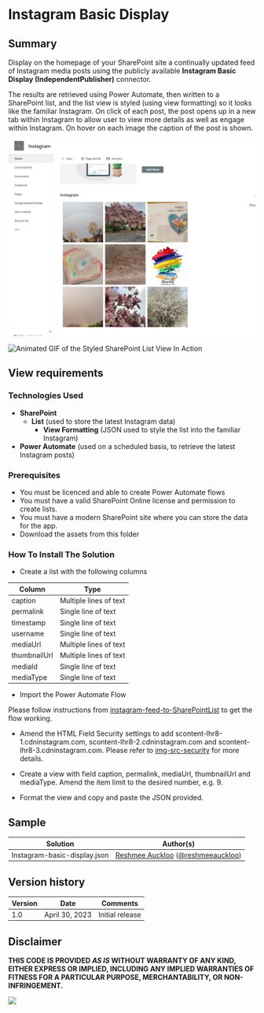 # Instagram Basic Display

## Summary
Display on the homepage of your SharePoint site a continually updated feed of Instagram media posts using the publicly available **Instagram Basic Display (IndependentPublisher)** connector. 

The results are retrieved using Power Automate, then written to a SharePoint list, and the list view is styled (using view formatting) so it looks like the familiar Instagram. On click of each post, the post opens up in a new tab within Instagram to allow user to view more details as well as engage within Instagram. On hover on each image the caption of the post is shown.

![screenshot of the sample](./assets/screenshot.png)

![Animated GIF of the Styled SharePoint List View In Action](./assets/screenshot-animated.gif)

## View requirements

### Technologies Used

* **SharePoint** 
  * **List** (used to store the latest Instagram data)
    * **View Formatting** (JSON used to style the list into the familiar Instagram)
* **Power Automate** (used on a scheduled basis, to retrieve the latest Instagram posts)

### Prerequisites

* You must be licenced and able to create Power Automate flows
* You must have a valid SharePoint Online license and permission to create lists.
* You must have a modern SharePoint site where you can store the data for the app.
* Download the assets from this folder

### How To Install The Solution

* Create a list with the following columns

| Column | Type            |
| --------- | ----------------- |
| caption     | Multiple lines of text  |
| permalink    | Single line of text    |
| timestamp    | Single line of text    |
| username    | Single line of text    |
| mediaUrl    | Multiple lines of text    |
| thumbnailUrl    | Multiple lines of text    |
| mediaId    | Single line of text    |
| mediaType    | Single line of text    |

* Import the Power Automate Flow 

Please follow instructions from [instagram-feed-to-SharePointList](https://github.com/reshmee011/powerautomate-samples/tree/main/samples/instagram-feed-to-SharePointList) to get the flow working.

* Amend the HTML Field Security settings to add scontent-lhr8-1.cdninstagram.com, scontent-lhr8-2.cdninstagram.com and scontent-lhr8-3.cdninstagram.com. Please refer to [img-src-security](https://learn.microsoft.com/en-gb/sharepoint/dev/declarative-customization/formatting-syntax-reference#img-src-security) for more details.

* Create a view with field caption, permalink, mediaUrl, thumbnailUrl and mediaType. Amend the item limit to the desired number, e.g. 9.

* Format the view and copy and paste the JSON provided.

## Sample

Solution|Author(s)
--------|---------
Instagram-basic-display.json | [Reshmee Auckloo](https://github.com/Reshmee011) ([@reshmeeauckloo](https://twitter.com/reshmeeauckloo))

## Version history

Version|Date|Comments
-------|----|--------
1.0|April 30, 2023|Initial release

## Disclaimer
**THIS CODE IS PROVIDED *AS IS* WITHOUT WARRANTY OF ANY KIND, EITHER EXPRESS OR IMPLIED, INCLUDING ANY IMPLIED WARRANTIES OF FITNESS FOR A PARTICULAR PURPOSE, MERCHANTABILITY, OR NON-INFRINGEMENT.**

<img src="https://pnptelemetry.azurewebsites.net/list-formatting/view-samples/instagram-basic-display" />
